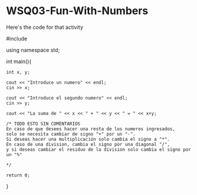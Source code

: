 # WSQ03-Fun-With-Numbers
Here's the code for that activity

#include <iostream>

using namespace std;

int main(){
	
	int x, y;

	cout << "Introduce un numero" << endl;
	cin >> x;
	
	cout << "Introduce el segundo numero" << endl;
	cin >> y;

	cout << "La suma de " << x << " + " << y << " = " << x+y;

	/* TODO ESTO SIN COMENTARIOS
	En caso de que desees hacer una resta de los numeros ingresados,
	solo se necesita cambiar de signo "+" por un "-".
	Si deseas hacer una multiplicación solo cambia el signo a "*".
	En caso de una division, cambia el signo por una diagonal "/",
	y si deseas cambiar el residuo de la division solo cambia el signo por un "%"
	
	*/

	return 0;
}
